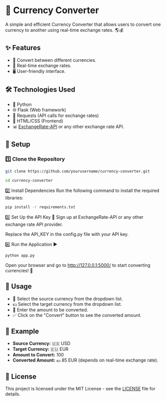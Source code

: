 # 💱 Currency Converter

A simple and efficient Currency Converter that allows users to convert one currency to another using real-time exchange rates. 🌎💰

## ✨ Features
- 🔄 Convert between different currencies.
- 📡 Real-time exchange rates.
- 🖥️ User-friendly interface.

## 🛠️ Technologies Used
- 🐍 Python
- 🌐 Flask (Web framework)
- 🔗 Requests (API calls for exchange rates)
- 🎨 HTML/CSS (Frontend)
- 📊 [ExchangeRate-API](https://www.exchangerate-api.com/) or any other exchange rate API.

## 🚀 Setup

### 1️⃣ Clone the Repository
```bash
git clone https://github.com/yourusername/currency-converter.git
```
```bash
cd currency-converter
```
2️⃣ Install Dependencies
Run the following command to install the required libraries:

```bash
pip install -r requirements.txt
```
3️⃣ Set Up the API Key 🔑
Sign up at ExchangeRate-API or any other exchange rate API provider.

Replace the API_KEY in the config.py file with your API key.

4️⃣ Run the Application ▶️
```bash
python app.py
```
Open your browser and go to http://127.0.0.1:5000/ to start converting currencies! 🌟

## 📝 Usage
- 🏦 Select the source currency from the dropdown list.  
- 💵 Select the target currency from the dropdown list.  
- 🔢 Enter the amount to be converted.  
- ✅ Click on the "Convert" button to see the converted amount.  

## 📌 Example
- **Source Currency:** 🇺🇸 USD  
- **Target Currency:** 🇪🇺 EUR  
- **Amount to Convert:** 100  
- **Converted Amount:** 💶 85 EUR (depends on real-time exchange rate).  

## 📜 License
This project is licensed under the MIT License - see the [LICENSE](LICENSE) file for details.
